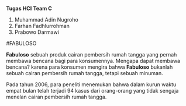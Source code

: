 **Tugas HCI**
**Team C**
1. Muhammad Adin Nugroho
2. Farhan Fadhlurrohman 
3. Prabowo Darmawi

#FABULOSO

**Fabuloso** sebuah produk cairan pembersih rumah tangga yang pernah membawa bencana bagi para konsumennya. 
Mengapa dapat membawa bencana? karena para konsumen mengira bahwa **Fabuloso** bukanlah sebuah cairan pembersih
rumah tangga, tetapi sebuah minuman.

Pada tahun 2006, para peneliti menemukan bahwa dalam kurun waktu empat bulan telah terjadi 94 kasus dari 
orang-orang yang tidak sengaja menelan cairan pembersih rumah tangga.


